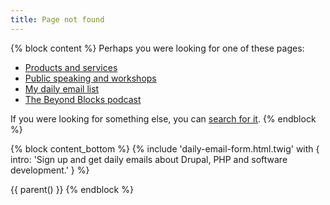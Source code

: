 ```yaml
---
title: Page not found
---
```


{% block content %}
Perhaps you were looking for one of these pages:

- [Products and services](/pricing)
- [Public speaking and workshops](/talks)
- [My daily email list](/daily)
- [The Beyond Blocks podcast](/podcast)

If you were looking for something else, you can [search for it](/search).
{% endblock %}

{% block content_bottom %}
  {% include 'daily-email-form.html.twig' with {
    intro: 'Sign up and get daily emails about Drupal, PHP and software development.'
  } %}

  {{ parent() }}
{% endblock %}
